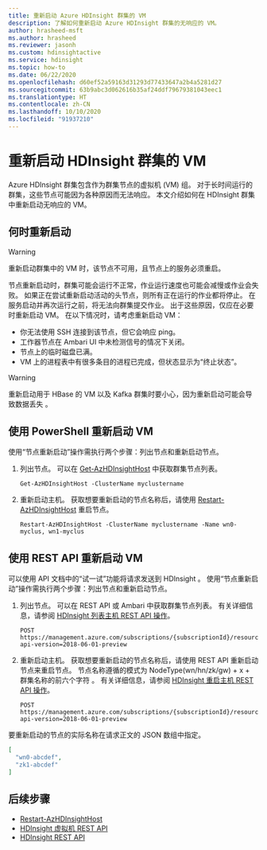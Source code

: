 ```yaml
---
title: 重新启动 Azure HDInsight 群集的 VM
description: 了解如何重新启动 Azure HDInsight 群集的无响应的 VM。
author: hrasheed-msft
ms.author: hrasheed
ms.reviewer: jasonh
ms.custom: hdinsightactive
ms.service: hdinsight
ms.topic: how-to
ms.date: 06/22/2020
ms.openlocfilehash: d60ef52a59163d31293d77433647a2b4a5281d27
ms.sourcegitcommit: 63b9abc3d062616b35af24ddf79679381043eec1
ms.translationtype: HT
ms.contentlocale: zh-CN
ms.lasthandoff: 10/10/2020
ms.locfileid: "91937210"
---
```

# <a name="reboot-vms-for-hdinsight-clusters"></a>重新启动 HDInsight 群集的 VM

Azure HDInsight 群集包含作为群集节点的虚拟机 (VM) 组。 对于长时间运行的群集，这些节点可能因为各种原因而无法响应。 本文介绍如何在 HDInsight 群集中重新启动无响应的 VM。

## <a name="when-to-reboot"></a>何时重新启动

> [!WARNING]
> 重新启动群集中的 VM 时，该节点不可用，且节点上的服务必须重启。

节点重新启动时，群集可能会运行不正常，作业运行速度也可能会减慢或作业会失败。 如果正在尝试重新启动活动的头节点，则所有正在运行的作业都将停止。 在服务启动并再次运行之前，将无法向群集提交作业。 出于这些原因，仅应在必要时重新启动 VM。 在以下情况时，请考虑重新启动 VM：

- 你无法使用 SSH 连接到该节点，但它会响应 ping。
- 工作器节点在 Ambari UI 中未检测信号的情况下关闭。
- 节点上的临时磁盘已满。
- VM 上的进程表中有很多条目的进程已完成，但状态显示为“终止状态”。

> [!WARNING]
> 重新启动用于 HBase 的 VM 以及 Kafka 群集时要小心，因为重新启动可能会导致数据丢失 。

## <a name="use-powershell-to-reboot-vms"></a>使用 PowerShell 重新启动 VM

使用“节点重新启动”操作需执行两个步骤：列出节点和重新启动节点。

1. 列出节点。 可以在 [Get-AzHDInsightHost](https://docs.microsoft.com/powershell/module/az.hdinsight/get-azhdinsighthost) 中获取群集节点列表。

      ```
      Get-AzHDInsightHost -ClusterName myclustername
      ```

1. 重新启动主机。 获取想要重新启动的节点名称后，请使用 [Restart-AzHDInsightHost](https://docs.microsoft.com/powershell/module/az.hdinsight/restart-azhdinsighthost) 重启节点。

      ```
      Restart-AzHDInsightHost -ClusterName myclustername -Name wn0-myclus, wn1-myclus
      ```

## <a name="use-a-rest-api-to-reboot-vms"></a>使用 REST API 重新启动 VM

可以使用 API 文档中的“试一试”功能将请求发送到 HDInsight 。 使用“节点重新启动”操作需执行两个步骤：列出节点和重新启动节点。

1. 列出节点。 可以在 REST API 或 Ambari 中获取群集节点列表。 有关详细信息，请参阅 [HDInsight 列表主机 REST API 操作](https://docs.microsoft.com/rest/api/hdinsight/virtualmachines/listhosts)。

    ```
    POST https://management.azure.com/subscriptions/{subscriptionId}/resourceGroups/{resourceGroupName}/providers/Microsoft.HDInsight/clusters/{clusterName}/listHosts?api-version=2018-06-01-preview
    ```

1. 重新启动主机。 获取想要重新启动的节点名称后，请使用 REST API 重新启动节点来重启节点。 节点名称遵循的模式为 NodeType(wn/hn/zk/gw) + x + 群集名称的前六个字符  。 有关详细信息，请参阅 [HDInsight 重启主机 REST API 操作](https://docs.microsoft.com/rest/api/hdinsight/virtualmachines/restarthosts)。

    ```
    POST https://management.azure.com/subscriptions/{subscriptionId}/resourceGroups/{resourceGroupName}/providers/Microsoft.HDInsight/clusters/{clusterName}/restartHosts?api-version=2018-06-01-preview
    ```

要重新启动的节点的实际名称在请求正文的 JSON 数组中指定。

```json
[
  "wn0-abcdef",
  "zk1-abcdef"
]
```

## <a name="next-steps"></a>后续步骤

* [Restart-AzHDInsightHost](https://docs.microsoft.com/powershell/module/az.hdinsight/restart-azhdinsighthost)
* [HDInsight 虚拟机 REST API](https://docs.microsoft.com/rest/api/hdinsight/virtualmachines)
* [HDInsight REST API](https://docs.microsoft.com/rest/api/hdinsight/)
